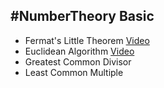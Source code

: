 #NumberTheory
Basic
------
+ Fermat's Little Theorem
  [Video](https://www.youtube.com/watch?v=w0ZQvZLx2KA)  
+ Euclidean Algorithm
  [Video](https://www.youtube.com/watch?v=fwuj4yzoX1o)  
+ Greatest Common Divisor  
+ Least Common Multiple  
